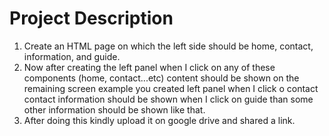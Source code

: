# Project Description
1. Create an HTML page on which the left side should be home, contact, information, and guide.
2. Now after creating the left panel when I click on any of these components (home, contact...etc) content should be shown on the remaining screen example you created left panel when I click o contact contact information should be shown when I click on guide than some other information should be shown like that.
3. After doing this kindly upload it on google drive and shared a link.
